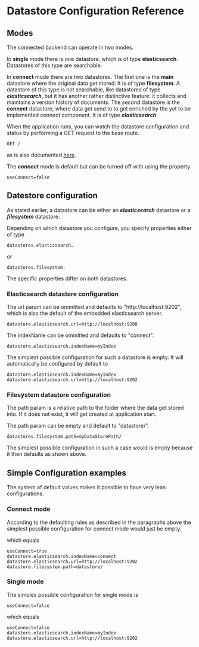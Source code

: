 # Datastore Configuration Reference

## Modes

The connected backend can operate in two modes.

In **single** mode there is one datastore, which is of type **elasticsearch**. Datastores
of this type are searchable.

In **connect** mode there are two datastores. 
The first one is the **main** datastore where the original data get stored. 
It is of type **filesystem**. A datastore of this type is not searchable, like datastores
of type ***elasticsearch***, but it has another rather distinctive feature: it collects and 
maintains a version history of documents. The second datastore is the **connect** 
datastore, where data get send to to get enriched by the yet to be implemented connect component. 
It is of type ***elasticsearch***.

When the application runs, you can watch the datastore configuration and status
by performing a GET request to the base route.

```
GET /
```

as is also documented [here](rest-api-reference.md).

The ***connect*** mode is default but can be turned off with using the property

```
useConnect=false
```

## Datestore configuration

As stated earlier, a datastore can be either an ***elasticsearch*** datastore or 
a ***filesystem*** datastore. 

Depending on which datastore you configure, you specify properties either of type

```
datastores.elasticsearch.
```

or

```
datastores.filesystem.
```

The specific properties differ on both datastores.

### Elasticsearch datastore configuration

The url param can be ommitted and defaults to "http://localhost:9202", which is 
also the default of the embedded elasticsearch server.

```
datastore.elasticsearch.url=http://localhost:9200
```

The indexName can be ommitted and defaults to "connect".

```
datastore.elasticsearch.indexName=myIndex
```

The simplest possible configuration for such a datastore is empty.
It will automatically be configured by default to

```
datastore.elasticsearch.indexName=myIndex
datastore.elasticsearch.url=http://localhost:9202
```

### Filesystem datastore configuration

The path param is a relative path to the folder where the data get stored
into. If it does not exist, it will get created at application start.

The path param can be empty and default to "datastore/".

```
datastores.filesystem.path=myDataStorePath/
```

The simplest possible configuration in such a case
would is empty because it then defaults as shown above.

## Simple Configuration examples

The system of default values makes it possible to have very
lean configurations. 

### Connect mode

According to the defaulting rules as described in the paragraphs above 
the simplest possible configuration for connect mode would just be empty.


which equals 

```
useConnect=true
datastore.elasticsearch.indexName=connect
datastore.elasticsearch.url=http://localhost:9202
datastore.filesystem.path=datastore/
```

### Single mode

The simples possible configuration for single mode is

```
useConnect=false
```

which equals

```
useConnect=false
datastore.elasticsearch.indexName=myIndex
datastore.elasticsearch.url=http://localhost:9202
```

